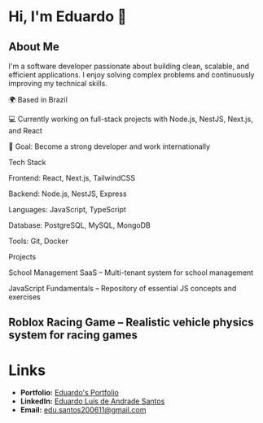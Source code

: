 # Hi, I'm Eduardo 👋
## About Me
I'm a software developer passionate about building clean, scalable, and efficient applications. I enjoy solving complex problems and continuously improving my technical skills.

🌍 Based in Brazil

💻 Currently working on full-stack projects with Node.js, NestJS, Next.js, and React

🎯 Goal: Become a strong developer and work internationally

Tech Stack

Frontend: React, Next.js, TailwindCSS

Backend: Node.js, NestJS, Express

Languages: JavaScript, TypeScript

Database: PostgreSQL, MySQL, MongoDB

Tools: Git, Docker

Projects

School Management SaaS – Multi-tenant system for school management

JavaScript Fundamentals – Repository of essential JS concepts and exercises

Roblox Racing Game – Realistic vehicle physics system for racing games
---

# Links

- **Portfolio:** [Eduardo's Portfolio](https://snt94.github.io/my-portfolio/)
- **LinkedIn:** [Eduardo Luís de Andrade Santos](https://www.linkedin.com/in/eduardo-luis-de-andrade-santos)  
- **Email:** edu.santos200611@gmail.com
